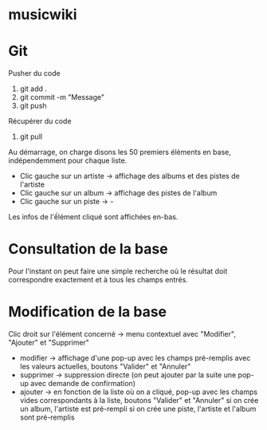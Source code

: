 # musicwiki

Git
===
Pusher du code
1. git add .
2. git commit -m "Message"
3. git push

Récupérer du code
1. git pull

Au démarrage, on charge disons les 50 premiers éléments en base, indépendemment pour chaque liste.

* Clic gauche sur un artiste -> affichage des albums et des pistes de l'artiste
* Clic gauche sur un album -> affichage des pistes de l'album
* Clic gauche sur un piste -> -

Les infos de l'ếlément cliqué sont affichées en-bas.

Consultation de la base
=======================
Pour l'instant on peut faire une simple recherche où le résultat doit correspondre exactement et à tous les champs entrés.

Modification de la base
=======================
Clic droit sur l'élément concerné -> menu contextuel avec "Modifier", "Ajouter" et "Supprimer"
* modifier -> affichage d'une pop-up avec les champs pré-remplis avec les valeurs actuelles, boutons "Valider" et "Annuler"
* supprimer -> suppression directe (on peut ajouter par la suite une pop-up avec demande de confirmation)
* ajouter -> en fonction de la liste où on a cliqué, pop-up avec les champs vides correspondants à la liste, 
            boutons "Valider" et "Annuler"
            si on crée un album, l'artiste est pré-rempli
            si on crée une piste, l'artiste et l'album sont pré-remplis

